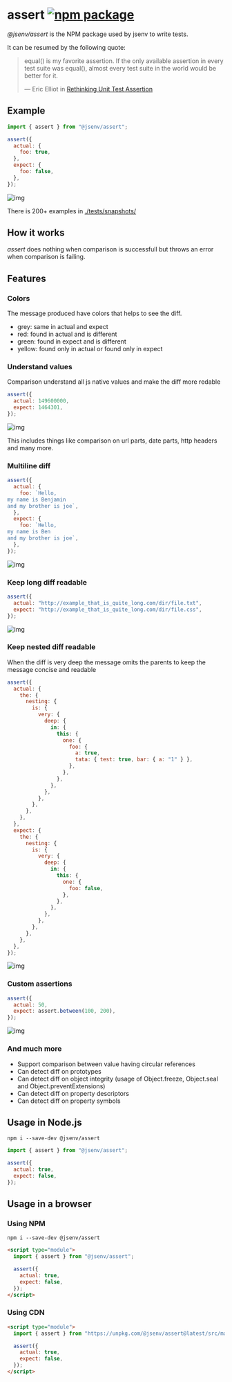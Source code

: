 # assert [![npm package](https://img.shields.io/npm/v/@jsenv/assert.svg?logo=npm&label=package)](https://www.npmjs.com/package/@jsenv/assert)

_@jsenv/assert_ is the NPM package used by jsenv to write tests.

It can be resumed by the following quote:

> equal() is my favorite assertion. If the only available assertion in every test suite was equal(), almost every test suite in the world would be better for it.
>
> — Eric Elliot in [Rethinking Unit Test Assertion](https://medium.com/javascript-scene/rethinking-unit-test-assertions-55f59358253f)

## Example

```js
import { assert } from "@jsenv/assert";

assert({
  actual: {
    foo: true,
  },
  expect: {
    foo: false,
  },
});
```

![img](./tests/snapshots/object/basic.svg)

There is 200+ examples in [./tests/snapshots/](./tests/snapshots/README.md#Array)

## How it works

_assert_ does nothing when comparison is successfull but throws an error when comparison is failing.

## Features

### Colors

The message produced have colors that helps to see the diff.

- grey: same in actual and expect
- red: found in actual and is different
- green: found in expect and is different
- yellow: found only in actual or found only in expect

### Understand values

Comparison understand all js native values and make the diff more redable

```js
assert({
  actual: 149600000,
  expect: 1464301,
});
```

![img](./tests/snapshots/number/149_600_000_and_1_464_301.svg)

This includes things like comparison on url parts, date parts, http headers and many more.

### Multiline diff

```js
assert({
  actual: {
    foo: `Hello,
my name is Benjamin
and my brother is joe`,
  },
  expect: {
    foo: `Hello,
my name is Ben
and my brother is joe`,
  },
});
```

![img](./tests/snapshots/string_multline/second_line_contains_extra_chars.svg)

### Keep long diff readable

```js
assert({
  actual: "http://example_that_is_quite_long.com/dir/file.txt",
  expect: "http://example_that_is_quite_long.com/dir/file.css",
});
```

![img](./tests/snapshots/max_columns/long_url_diff_at_end.svg)

### Keep nested diff readable

When the diff is very deep the message omits the parents to keep the message concise and readable

```js
assert({
  actual: {
    the: {
      nesting: {
        is: {
          very: {
            deep: {
              in: {
                this: {
                  one: {
                    foo: {
                      a: true,
                      tata: { test: true, bar: { a: "1" } },
                    },
                  },
                },
              },
            },
          },
        },
      },
    },
  },
  expect: {
    the: {
      nesting: {
        is: {
          very: {
            deep: {
              in: {
                this: {
                  one: {
                    foo: false,
                  },
                },
              },
            },
          },
        },
      },
    },
  },
});
```

![img](./tests/snapshots/object/max_depth.svg)

### Custom assertions

```js
assert({
  actual: 50,
  expect: assert.between(100, 200),
});
```

![img](./tests/snapshots/assert_between/50_is_too_small.svg)

### And much more

- Support comparison between value having circular references
- Can detect diff on prototypes
- Can detect diff on object integrity (usage of Object.freeze, Object.seal and Object.preventExtensions)
- Can detect diff on property descriptors
- Can detect diff on property symbols

## Usage in Node.js

```console
npm i --save-dev @jsenv/assert
```

```js
import { assert } from "@jsenv/assert";

assert({
  actual: true,
  expect: false,
});
```

## Usage in a browser

### Using NPM

```console
npm i --save-dev @jsenv/assert
```

```html
<script type="module">
  import { assert } from "@jsenv/assert";

  assert({
    actual: true,
    expect: false,
  });
</script>
```

### Using CDN

```html
<script type="module">
  import { assert } from "https://unpkg.com/@jsenv/assert@latest/src/main.js";

  assert({
    actual: true,
    expect: false,
  });
</script>
```
